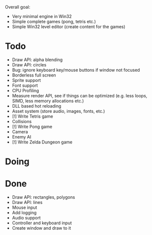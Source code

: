 Overall goal:
- Very minimal engine in Win32
- Simple complete games (pong, tetris etc.)
- Simple Win32 level editor (create content for the games)

# Todo
- Draw API: alpha blending
- Draw API: circles
- Bug: ignore keyboard key/mouse buttons if window not focused
- Borderless full screen
- Sprite support
- Font support
- CPU Profiling
- Measure render API, see if things can be optimized (e.g. less loops, SIMD, less memory allocations etc.)
- DLL based hot reloading
- Asset system (store audio, images, fonts, etc.)
- [!] Write Tetris game
- Collisions
- [!] Write Pong game
- Camera
- Enemy AI
- [!] Write Zelda Dungeon game

# Doing

# Done
- Draw API: rectangles, polygons
- Draw API: lines
- Mouse input
- Add logging
- Audio support
- Controller and keyboard input
- Create window and draw to it
